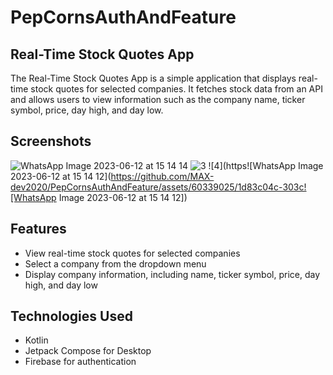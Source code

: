 # PepCornsAuthAndFeature
## Real-Time Stock Quotes App

The Real-Time Stock Quotes App is a simple application that displays real-time stock quotes for selected companies. It fetches stock data from an API and allows users to view information such as the company name, ticker symbol, price, day high, and day low.

## Screenshots
![WhatsApp Image 2023-06-12 at 15 14 14](https://github.com/MAX-dev2020/PepCornsAuthAndFeature/assets/60339025/cc8c2d2c-6b63-4280-9101-bc45855c1122)
![3](https://github.com/MAX-dev2020/PepCornsAuthAndFeature/assets/60339025/0944e132-caa3-4d1b-a3ed-7f6939ef4b5d)
![4](https![WhatsApp Image 2023-06-12 at 15 14 12](https://github.com/MAX-dev2020/PepCornsAuthAndFeature/assets/60339025/1d83c04c-303c![WhatsApp Image 2023-06-12 at 15 14 12])

## Features

- View real-time stock quotes for selected companies
- Select a company from the dropdown menu
- Display company information, including name, ticker symbol, price, day high, and day low

## Technologies Used

- Kotlin
- Jetpack Compose for Desktop
- Firebase for authentication
